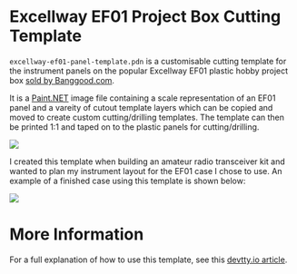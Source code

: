 # Excellway EF01 Project Box Cutting Template

`excellway-ef01-panel-template.pdn` is a customisable cutting template for the instrument panels on the popular Excellway EF01 plastic hobby project box [sold by Banggood.com](https://www.banggood.com/Electronic-Plastic-Shell-Cartridge-Handle-Project-Case-Desk-Instrument-200x175x70mm-p-1035473.html).

It is a [Paint.NET](https://www.getpaint.net) image file containing a scale representation of an EF01 panel and a vareity of cutout template layers which can be copied and moved to create custom cutting/drilling templates. The template can then be printed 1:1 and taped on to the plastic panels for cutting/drilling.

![](https://user-images.githubusercontent.com/29228695/34537392-25d1447a-f0c0-11e7-8490-53a8915e1917.png)

I created this template when building an amateur radio transceiver kit and wanted to plan my instrument layout for the EF01 case I chose to use. An example of a finished case using this template is shown below:

![](https://user-images.githubusercontent.com/29228695/34537636-145cea04-f0c1-11e7-8b49-d02859157e98.jpg)

# More Information

For a full explanation of how to use this template, see this [devtty.io article](https://devtty.io/comingsoon).
